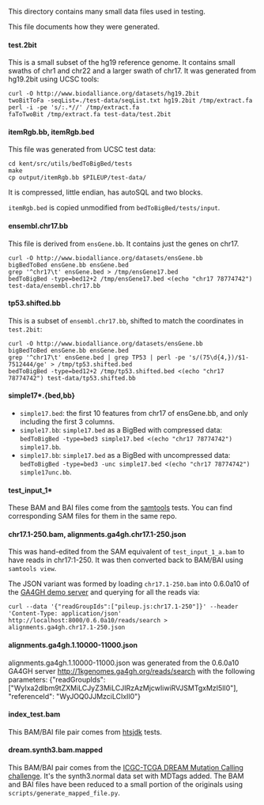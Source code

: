This directory contains many small data files used in testing.

This file documents how they were generated.

#### test.2bit

This is a small subset of the hg19 reference genome. It contains small swaths
of chr1 and chr22 and a larger swath of chr17. It was generated from hg19.2bit
using UCSC tools:

    curl -O http://www.biodalliance.org/datasets/hg19.2bit
    twoBitToFa -seqList=./test-data/seqList.txt hg19.2bit /tmp/extract.fa
    perl -i -pe 's/:.*//' /tmp/extract.fa
    faToTwoBit /tmp/extract.fa test-data/test.2bit


#### itemRgb.bb, itemRgb.bed

This file was generated from UCSC test data:

    cd kent/src/utils/bedToBigBed/tests
    make
    cp output/itemRgb.bb $PILEUP/test-data/

It is compressed, little endian, has autoSQL and two blocks.

`itemRgb.bed` is copied unmodified from `bedToBigBed/tests/input`.


#### ensembl.chr17.bb

This file is derived from `ensGene.bb`. It contains just the genes on chr17.

    curl -O http://www.biodalliance.org/datasets/ensGene.bb
    bigBedToBed ensGene.bb ensGene.bed
    grep '^chr17\t' ensGene.bed > /tmp/ensGene17.bed
    bedToBigBed -type=bed12+2 /tmp/ensGene17.bed <(echo "chr17 78774742") test-data/ensembl.chr17.bb

#### tp53.shifted.bb

This is a subset of `ensembl.chr17.bb`, shifted to match the coordinates in
`test.2bit`:

    curl -O http://www.biodalliance.org/datasets/ensGene.bb
    bigBedToBed ensGene.bb ensGene.bed
    grep '^chr17\t' ensGene.bed | grep TP53 | perl -pe 's/(75\d{4,})/$1-7512444/ge' > /tmp/tp53.shifted.bed
    bedToBigBed -type=bed12+2 /tmp/tp53.shifted.bed <(echo "chr17 78774742") test-data/tp53.shifted.bb

#### simple17*.{bed,bb}

- `simple17.bed`: the first 10 features from chr17 of ensGene.bb, and only including the first 3 columns.
- `simple17.bb`: `simple17.bed` as a BigBed with compressed data: `bedToBigBed -type=bed3 simple17.bed <(echo "chr17 78774742") simple17.bb`.
- `simple17.bb`: `simple17.bed` as a BigBed with uncompressed data: `bedToBigBed -type=bed3 -unc simple17.bed <(echo "chr17 78774742") simple17unc.bb`.

#### test_input_1*

These BAM and BAI files come from the [samtools][1] tests. You can find
corresponding SAM files for them in the same repo.

#### chr17.1-250.bam, alignments.ga4gh.chr17.1-250.json

This was hand-edited from the SAM equivalent of `test_input_1_a.bam` to have
reads in chr17:1-250. It was then converted back to BAM/BAI using `samtools view`.

The JSON variant was formed by loading `chr17.1-250.bam` into 0.6.0a10 of the [GA4GH demo server][ga4gh] and querying for all the reads via:

    curl --data '{"readGroupIds":["pileup.js:chr17.1-250"]}' --header 'Content-Type: application/json' http://localhost:8000/0.6.0a10/reads/search > alignments.ga4gh.chr17.1-250.json


#### alignments.ga4gh.1.10000-11000.json

alignments.ga4gh.1.10000-11000.json was generated from the 0.6.0a10 GA4GH server http://1kgenomes.ga4gh.org/reads/search with the following
parameters:
{"readGroupIds": ["WyIxa2dlbm9tZXMiLCJyZ3MiLCJIRzAzMjcwIiwiRVJSMTgxMzI5Il0"], "referenceId": "WyJOQ0JJMzciLCIxIl0"}

#### index_test.bam

This BAM/BAI file pair comes from [htsjdk][2] tests.

#### dream.synth3.bam.mapped

This BAM/BAI pair comes from the [ICGC-TCGA DREAM Mutation Calling
challenge][3]. It's the synth3.normal data set with MDTags added. The BAM and
BAI files have been reduced to a small portion of the originals using
`scripts/generate_mapped_file.py`.


[1]: https://github.com/samtools/samtools/tree/develop/test/dat
[2]: https://github.com/samtools/htsjdk/blob/afecd5fa959087d5bdd5d5a701e415a72d629282/testdata/htsjdk/samtools/BAMFileIndexTest/index_test.bam
[3]: https://www.synapse.org/#%21Synapse:syn312572
[ga4gh]: http://ga4gh-reference-implementation.readthedocs.org/en/stable/index.html
